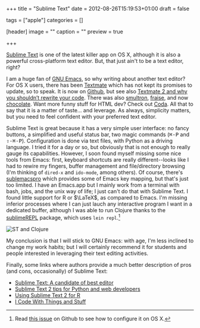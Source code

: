 +++
title = "Sublime Text"
date = 2012-08-26T15:19:53+01:00
draft = false

tags = ["apple"]
categories = []

[header]
image = ""
caption = ""
preview = true

+++

[Sublime Text](http://www.sublimetext.com) is one of the latest killer app on OS X, although it is also a powerful cross-platform text editor. But, that just ain't to be a text editor, right?

I am a huge fan of [GNU Emacs](http://www.gnu.org/software/emacs/), so why writing about another text editor? For OS X users, there has been [Textmate](http://macromates.com) which has not kept its promises to update, so to speak. It is now on [Github](https://github.com/textmate/textmate), but see also [Textmate 2 and why you shouldn’t rewrite your code](http://kerr.io/textmate-2-and-why-you-shouldnt-rewrite-your-code/). There was also [smultron](http://www.peterborgapps.com/smultron/), [fraise](https://github.com/jfmoy/Fraise), and now [chocolate](http://chocolatapp.com). Want more funny stuff for HTML dev? Check out [Coda](https://panic.com/coda/). All that to say that it is a matter of taste... and leverage. As always, simplicity matters, but you need to feel confident with your preferred text editor.

Sublime Text is great because it has a very simple user interface: no fancy buttons, a simplified and useful status bar, two magic commands (<kbd>⌘-P</kbd> and <kbd>⇧-⌘-P</kbd>). Configuration is done via text files, with Python as a driving language. I tried it for a day or so, but obviously that is not enough to really gauge its capabilities. However, I soon found myself missing some nice tools from Emacs: first, keyboard shortcuts are really different--looks like I had to rewire my fingers, buffer management and file/directory browsing (I'm thinking of `dired-x` and `ido-mode`, among others). Of course, there's [sublemacspro](http://grundprinzip.github.com/sublemacspro/) which provides some of Emacs key mapping, but that's just too limited. I have an Emacs.app but I mainly work from a terminal with bash, jobs, and the unix way of life; I just can't do that with Sublime Text. I found little support for R or $\LaTeX$, as compared to Emacs. I'm missing inferior processes where I can just lauch any interactive program I want in a dedicated buffer, although I was able to run Clojure thanks to the [sublimeREPL](https://github.com/wuub/SublimeREPL) package, which uses `lein repl`.[^1]

![ST and Clojure](/img/20120826225419.png)

My conclusion is that I will stick to GNU Emacs: with age, I'm less inclined to change my work habits; but I will certainly recommend it for students and people interested in leveraging their text editing activities.

Finally, some links where authors provide a much better description of pros (and cons, occasionally) of Sublime Text:

- [Sublime Text: A candidate of best editor](http://bit.ly/SFuHXC)
- [Sublime Text 2 tips for Python and web developers](http://bit.ly/SFvg3z)
- [Using Sublime Text 2 for R](http://bit.ly/QH4lje)
- [I Code With Things and Stuff](http://bit.ly/QO3e5G)

[^1]: Read [this issue](https://github.com/wuub/SublimeREPL/issues/11) on Github to see how to configure it on OS X.
